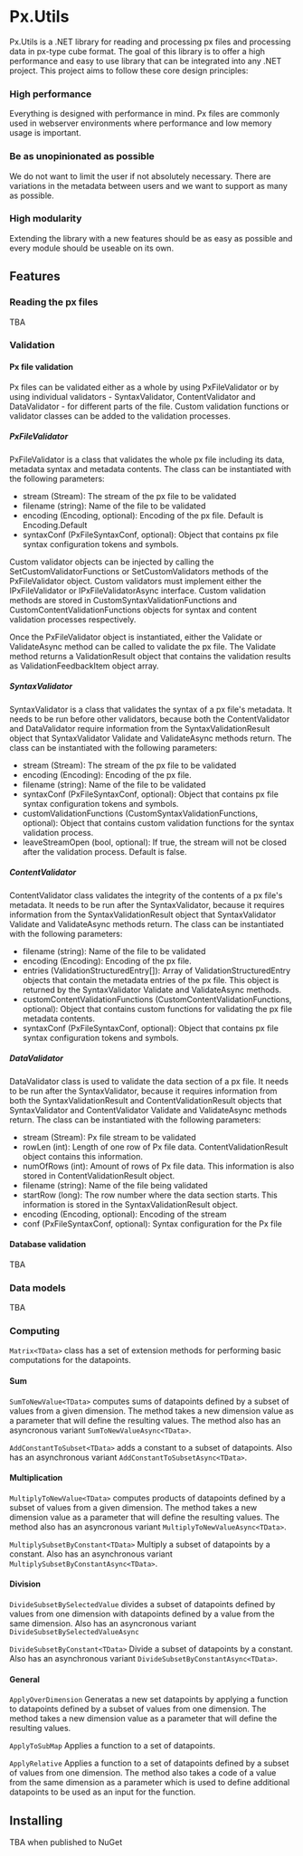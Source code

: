 # Px.Utils

Px.Utils is a .NET library for reading and processing px files and processing data in px-type cube format. The goal of this library is to offer a high performance and easy to use library that can be integrated into any .NET project. This project aims to follow these core design principles:

### High performance
Everything is designed with performance in mind. Px files are commonly used in webserver environments where performance and low memory usage is important.
### Be as unopinionated as possible
We do not want to limit the user if not absolutely necessary. There are variations in the metadata between users and we want to support as many as possible.
### High modularity
Extending the library with a new features should be as easy as possible and every module should be useable on its own.

## Features

### Reading the px files
TBA

### Validation

#### Px file validation
Px files can be validated either as a whole by using PxFileValidator or by using individual validators - SyntaxValidator, ContentValidator and DataValidator - for different parts of the file. Custom validation functions or validator classes can be added to the validation processes.

##### PxFileValidator
PxFileValidator is a class that validates the whole px file including its data, metadata syntax and metadata contents. The class can be instantiated with the following parameters:
- stream (Stream): The stream of the px file to be validated
- filename (string): Name of the file to be validated
- encoding (Encoding, optional): Encoding of the px file. Default is Encoding.Default
- syntaxConf (PxFileSyntaxConf, optional): Object that contains px file syntax configuration tokens and symbols.

Custom validator objects can be injected by calling the SetCustomValidatorFunctions or SetCustomValidators methods of the PxFileValidator object. Custom validators must implement either the IPxFileValidator or IPxFileValidatorAsync interface. Custom validation methods are stored in CustomSyntaxValidationFunctions and CustomContentValidationFunctions objects for syntax and content validation processes respectively.

Once the PxFileValidator object is instantiated, either the Validate or ValidateAsync method can be called to validate the px file. The Validate method returns a ValidationResult object that contains the validation results as ValidationFeedbackItem object array.

##### SyntaxValidator
SyntaxValidator is a class that validates the syntax of a px file's metadata. It needs to be run before other validators, because both the ContentValidator and DataValidator require information from the SyntaxValidationResult object that SyntaxValidator Validate and ValidateAsync methods return.
The class can be instantiated with the following parameters:
- stream (Stream): The stream of the px file to be validated
- encoding (Encoding): Encoding of the px file.
- filename (string): Name of the file to be validated
- syntaxConf (PxFileSyntaxConf, optional): Object that contains px file syntax configuration tokens and symbols.
- customValidationFunctions (CustomSyntaxValidationFunctions, optional): Object that contains custom validation functions for the syntax validation process.
- leaveStreamOpen (bool, optional): If true, the stream will not be closed after the validation process. Default is false.

##### ContentValidator
ContentValidator class validates the integrity of the contents of a px file's metadata. It needs to be run after the SyntaxValidator, because it requires information from the SyntaxValidationResult object that SyntaxValidator Validate and ValidateAsync methods return.
The class can be instantiated with the following parameters:
- filename (string): Name of the file to be validated
- encoding (Encoding): Encoding of the px file.
- entries (ValidationStructuredEntry[]): Array of ValidationStructuredEntry objects that contain the metadata entries of the px file. This object is returned by the SyntaxValidator Validate and ValidateAsync methods.
- customContentValidationFunctions (CustomContentValidationFunctions, optional): Object that contains custom functions for validating the px file metadata contents.
- syntaxConf (PxFileSyntaxConf, optional): Object that contains px file syntax configuration tokens and symbols.

##### DataValidator
DataValidator class is used to validate the data section of a px file. It needs to be run after the SyntaxValidator, because it requires information from both the SyntaxValidationResult and ContentValidationResult objects that SyntaxValidator and ContentValidator Validate and ValidateAsync methods return.
The class can be instantiated with the following parameters:
- stream (Stream): Px file stream to be validated
- rowLen (int): Length of one row of Px file data. ContentValidationResult object contains this information.
- numOfRows (int): Amount of rows of Px file data. This information is also stored in ContentValidationResult object.
- filename (string): Name of the file being validated
- startRow (long): The row number where the data section starts. This information is stored in the SyntaxValidationResult object.
- encoding (Encoding, optional): Encoding of the stream
- conf (PxFileSyntaxConf, optional): Syntax configuration for the Px file

#### Database validation
TBA

### Data models
TBA

### Computing

```Matrix<TData>``` class has a set of extension methods for performing basic computations for the datapoints.

#### Sum
```SumToNewValue<TData>``` computes sums of datapoints defined by a subset of values from a given dimension.
The method takes a new dimension value as a parameter that will define the resulting values.
The method also has an asyncronous variant ```SumToNewValueAsync<TData>```.  

```AddConstantToSubset<TData>``` adds a constant to a subset of datapoints. Also has an asynchronous variant ```AddConstantToSubsetAsync<TData>```.

#### Multiplication
```MultiplyToNewValue<TData>``` computes products of datapoints defined by a subset of values from a given dimension.
The method takes a new dimension value as a parameter that will define the resulting values.
The method also has an asyncronous variant ```MultiplyToNewValueAsync<TData>```.  

```MultiplySubsetByConstant<TData>``` Multiply a subset of datapoints by a constant. Also has an asynchronous variant ```MultiplySubsetByConstantAsync<TData>```.

#### Division
```DivideSubsetBySelectedValue``` divides a subset of datapoints defined by values from one dimension with datapoints defined by a value from the same dimension.
Also has an asyncronous variant ```DivideSubsetBySelectedValueAsync```

```DivideSubsetByConstant<TData>``` Divide a subset of datapoints by a constant. Also has an asynchronous variant ```DivideSubsetByConstantAsync<TData>```.

#### General

```ApplyOverDimension``` Generatas a new set datapoints by applying a function to datapoints defined by a subset of values from one dimension.
The method takes a new dimension value as a parameter that will define the resulting values.

```ApplyToSubMap``` Applies a function to a set of datapoints.

```ApplyRelative``` Applies a function to a set of datapoints defined by a subset of values from one dimension.
The method also takes a code of a value from the same dimension as a parameter which is used to define additional datapoints to be used as
an input for the function.

## Installing
TBA when published to NuGet